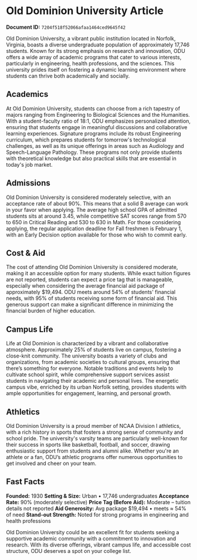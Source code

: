 # Old Dominion University Article

**Document ID:** `7204f518f52066afaa1464ced9645f42`

Old Dominion University, a vibrant public institution located in Norfolk, Virginia, boasts a diverse undergraduate population of approximately 17,746 students. Known for its strong emphasis on research and innovation, ODU offers a wide array of academic programs that cater to various interests, particularly in engineering, health professions, and the sciences. This university prides itself on fostering a dynamic learning environment where students can thrive both academically and socially.

## Academics

At Old Dominion University, students can choose from a rich tapestry of majors ranging from Engineering to Biological Sciences and the Humanities. With a student-faculty ratio of 18:1, ODU emphasizes personalized attention, ensuring that students engage in meaningful discussions and collaborative learning experiences. Signature programs include its robust Engineering curriculum, which prepares students for tomorrow's technological challenges, as well as its unique offerings in areas such as Audiology and Speech-Language Pathology. These programs not only provide students with theoretical knowledge but also practical skills that are essential in today's job market.

## Admissions

Old Dominion University is considered moderately selective, with an acceptance rate of about 90%. This means that a solid B average can work in your favor when applying. The average high school GPA of admitted students sits at around 3.45, while competitive SAT scores range from 570 to 650 in Critical Reading and 530 to 630 in Math. For those considering applying, the regular application deadline for Fall freshmen is February 1, with an Early Decision option available for those who wish to commit early.

## Cost & Aid

The cost of attending Old Dominion University is considered moderate, making it an accessible option for many students. While exact tuition figures are not reported, students can expect a price tag that is manageable, especially when considering the average financial aid package of approximately $19,494. ODU meets around 54% of students' financial needs, with 95% of students receiving some form of financial aid. This generous support can make a significant difference in minimizing the financial burden of higher education.

## Campus Life

Life at Old Dominion is characterized by a vibrant and collaborative atmosphere. Approximately 25% of students live on campus, fostering a close-knit community. The university boasts a variety of clubs and organizations, from academic societies to cultural groups, ensuring that there’s something for everyone. Notable traditions and events help to cultivate school spirit, while comprehensive support services assist students in navigating their academic and personal lives. The energetic campus vibe, enriched by its urban Norfolk setting, provides students with ample opportunities for engagement, learning, and personal growth.

## Athletics

Old Dominion University is a proud member of NCAA Division I athletics, with a rich history in sports that fosters a strong sense of community and school pride. The university's varsity teams are particularly well-known for their success in sports like basketball, football, and soccer, drawing enthusiastic support from students and alumni alike. Whether you're an athlete or a fan, ODU’s athletic programs offer numerous opportunities to get involved and cheer on your team.

## Fast Facts
**Founded:** 1930
**Setting & Size:** Urban • 17,746 undergraduates
**Acceptance Rate:** 90% (moderately selective)
**Price Tag (Before Aid):** Moderate – tuition details not reported
**Aid Generosity:** Avg package $19,494 • meets ≈ 54% of need
**Stand-out Strength:** Noted for strong programs in engineering and health professions

Old Dominion University could be an excellent fit for students seeking a supportive academic community with a commitment to innovation and research. With its diverse offerings, vibrant campus life, and accessible cost structure, ODU deserves a spot on your college list.
